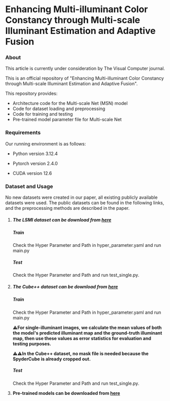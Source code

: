# Enhancing Multi-illuminant Color Constancy through Multi-scale Illuminant Estimation and Adaptive Fusion

### About

This article is currently under consideration by The Visual Computer journal.

This is an official repository of "Enhancing Multi-illuminant Color Constancy through Multi-scale Illuminant Estimation and Adaptive Fusion".

This repository provides:

- Architecture code for the Multi-scale Net (MSN) model  
- Code for dataset loading and preprocessing
- Code for training and testing
- Pre-trained model parameter file for Multi-scale Net



### Requirements

Our running environment is as follows:

- Python version 3.12.4

- Pytorch version 2.4.0
- CUDA version 12.6



### Dataset and Usage

No new datasets were created in our paper, all existing publicly available datasets were used. The public datasets can be found in the following links, and the preprocessing methods are described in the paper.

1. ##### The LSMI dataset can be download from [here](https://github.com/DY112/LSMI-dataset?tab=readme-ov-file)

   ##### Train

   Check the Hyper Parameter and Path in hyper_parameter.yaml and run main.py

   ##### Test

   Check the Hyper Parameter and Path and run test_single.py. 

   

2. ##### The Cube++ dataset can be download from [here](https://github.com/Visillect/CubePlusPlus)

   ##### Train

   Check the Hyper Parameter and Path in hyper_parameter.yaml and run main.py

   ⚠**For single-illuminant images, we calculate the mean values of both the model's predicted illuminant map and the ground-truth illuminant map, then use these values as error statistics for evaluation and testing purposes.**

   ⚠⚠**In the Cube++ dataset, no mask file is needed because the SpyderCube is already cropped out.**

   ##### Test

   Check the Hyper Parameter and Path and run test_single.py. 

   

3. **Pre-trained models can be downloaded from [here](https://pan.baidu.com/s/1xWsgbX58t9H-RhLChcZwKQ?pwd=j946)**

   

   
